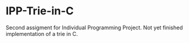 # IPP-Trie-in-C
Second assigment for Individual Programming Project.
Not yet finished implementation of a trie in C.
